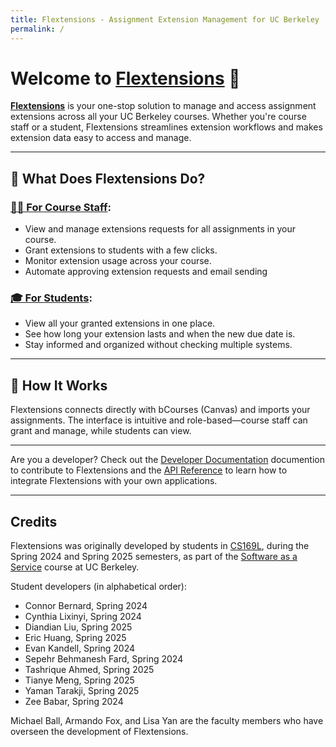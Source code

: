 ```yaml
---
title: Flextensions - Assignment Extension Management for UC Berkeley
permalink: /
---
```


# Welcome to [Flextensions][flextensions] 👋

[**Flextensions**][flextensions] is your one-stop solution to manage and access assignment extensions across all your UC Berkeley courses. Whether you're course staff or a student, Flextensions streamlines extension workflows and makes extension data easy to access and manage.

[flextensions]: https://flextensions.eecs.cloud

---

## 🚀 What Does Flextensions Do?

### [🧑‍🏫 For Course Staff](/flextensions/instructors/):
- View and manage extensions requests for all assignments in your course.
- Grant extensions to students with a few clicks.
- Monitor extension usage across your course.
- Automate approving extension requests and email sending

### [🎓 For Students](/flextensions/students):
- View all your granted extensions in one place.
- See how long your extension lasts and when the new due date is.
- Stay informed and organized without checking multiple systems.

---

## 🔧 How It Works

Flextensions connects directly with bCourses (Canvas) and imports your assignments. The interface is intuitive and role-based—course staff can grant and manage, while students can view.

---

Are you a developer? Check out the [Developer Documentation](/flextensions/developers/) documention to contribute to Flextensions and the [API Reference](/flextensions/api/) to learn how to integrate Flextensions with your own applications.

---

## Credits

Flextensions was originally developed by students in [CS169L](https://saasbook.info), during the Spring 2024 and Spring 2025 semesters, as part of the [Software as a Service](https://saasbook.info) course at UC Berkeley.

Student developers (in alphabetical order):

* Connor Bernard, Spring 2024
* Cynthia Lixinyi, Spring 2024
* Diandian Liu, Spring 2025
* Eric Huang, Spring 2025
* Evan Kandell, Spring 2024
* Sepehr Behmanesh Fard, Spring 2024
* Tashrique Ahmed, Spring 2025
* Tianye Meng, Spring 2025
* Yaman Tarakji, Spring 2025
* Zee Babar, Spring 2024

Michael Ball, Armando Fox, and Lisa Yan are the faculty members who have overseen the development of Flextensions.
